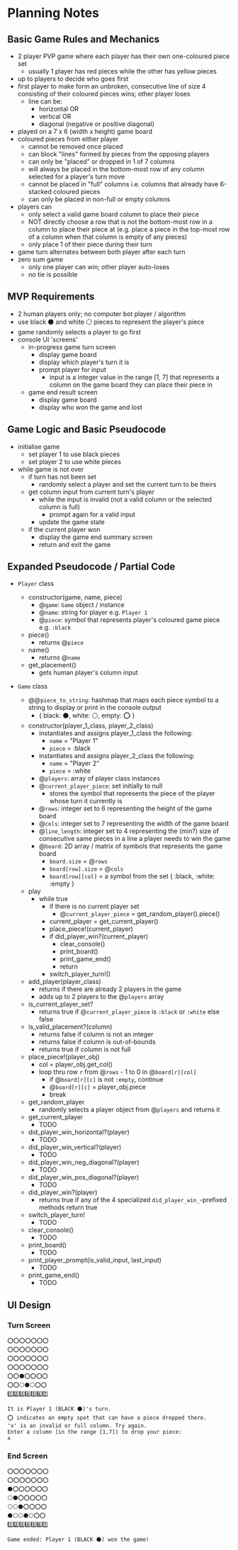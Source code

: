# Planning Notes

## Basic Game Rules and Mechanics

- 2 player PVP game where each player has their own one-coloured piece set
  - usually 1 player has red pieces while the other has yellow pieces
- up to players to decide who goes first
- first player to make form an unbroken, consecutive line of size 4 consisting of their coloured pieces wins; other player loses
  - line can be:
    - horizontal OR
    - vertical OR
    - diagonal (negative or positive diagonal)
- played on a 7 x 6 (width x height) game board
- coloured pieces from either player
  - cannot be removed once placed
  - can block "lines" formed by pieces from the opposing players
  - can only be "placed" or dropped in 1 of 7 columns
  - will always be placed in the bottom-most row of any column selected for a player's turn move
  - cannot be placed in "full" columns i.e. columns that already have 6-stacked coloured pieces
  - can only be placed in non-full or empty columns
- players can
  - only select a valid game board column to place their piece
  - NOT directly choose a row that is not the bottom-most row in a column to place their piece at (e.g. place a piece in the top-most row of a column when that column is empty of any pieces)
  - only place 1 of their piece during their turn
- game turn alternates between both player after each turn
- zero sum game
  - only one player can win; other player auto-loses
  - no tie is possible

## MVP Requirements

- 2 human players only; no computer bot player / algorithm
- use black ⚫ and white ⚪ pieces to represent the player's piece
- game randomly selects a player to go first
- console UI 'screens'
  - in-progress game turn screen
    - display game board
    - display which player's turn it is
    - prompt player for input
      - input is a integer value in the range \[1, 7] that represents a column on the game board they can place their piece in
  - game end result screen
    - display game board
    - display who won the game and lost

## Game Logic and Basic Pseudocode

- initialise game
  - set player 1 to use black pieces
  - set player 2 to use white pieces
- while game is not over
  - if turn has not been set
    - randomly select a player and set the current turn to be theirs
  - get column input from current turn's player
    - while the input is invalid (not a valid column or the selected column is full)
      - prompt again for a valid input
    - update the game state
  - if the current player won
    - display the game end summary screen
    - return and exit the game

## Expanded Pseudocode / Partial Code

- `Player` class
  - constructor(game, name, piece)
    - @`game`: `Game` object / instance
    - @`name`: string for player e.g. `Player 1`
    - @`piece`: symbol that represents player's coloured game piece e.g. `:black`
  - piece()
    - returns @`piece`
  - name()
    - returns @`name`
  - get_placement()
    - gets human player's column input

- `Game` class
  - @@`piece_to_string`: hashmap that maps each piece symbol to a string to display or print in the console output
    - { black: ⚫, white: ⚪, empty: ⭕ }
  - constructor(player_1_class, player_2_class)
    - instantiates and assigns player_1_class the following:
      - `name` = "Player 1"
      - `piece` = :black
    - instantiates and assigns player_2_class the following:
      - `name` = "Player 2"
      - `piece` = :white
    - @`players`: array of player class instances
    - @`current_player_piece`: set initially to null
      - stores the symbol that represents the piece of the player whose turn it currently is
    - @`rows`: integer set to 6 representing the height of the game board
    - @`cols`: integer set to 7 representing the width of the game board
    - @`line_length`: integer set to 4 representing the (min?) size of consecutive same pieces in a line a player needs to win the game
    - @`board`: 2D array / matrix of symbols that represents the game board
      - `board.size` = @`rows`
      - `board[row].size` = @`cols`
      - `board[row][col]` = a symbol from the set { :black, :white: :empty }
  - play
    - while true
      - if there is no current player set
        - @`current_player_piece` = get_random_player().piece()
      - current_player = get_current_player()
      - place_piece!(current_player)
      - if did_player_win?(current_player)
        - clear_console()
        - print_board()
        - print_game_end()
        - return
      - switch_player_turn!()
  - add_player(player_class)
    - returns if there are already 2 players in the game
    - adds up to 2 players to the @`players` array
  - is_current_player_set?
    - returns true if @`current_player_piece` is `:black` or `:white` else false
  - is_valid_placement?(column)
    - returns false if column is not an integer
    - returns false if column is out-of-bounds
    - returns true if column is not full
  - place_piece!(player_obj)
    - col = player_obj.get_col()
    - loop thru row `r` from @`rows` - 1 to 0 in @`board[r][col]`
      - if @`board[r][c]` is not `:empty`, continue
      - @`board[r][c]` = player_obj.piece
      - break
  - get_random_player
    - randomly selects a player object from @`players` and returns it
  - get_current_player
    - TODO
  - did_player_win_horizontal?(player)
    - TODO
  - did_player_win_vertical?(player)
    - TODO
  - did_player_win_neg_diagonal?(player)
    - TODO
  - did_player_win_pos_diagonal?(player)
    - TODO
  - did_player_win?(player)
    - returns true if any of the 4 specialized `did_player_win_`-prefixed  methods return true
  - switch_player_turn!
    - TODO
  - clear_console()
    - TODO
  - print_board()
    - TODO
  - print_player_prompt(is_valid_input, last_input)
    - TODO
  - print_game_end()
    - TODO

## UI Design

### Turn Screen

```
⭕⭕⭕⭕⭕⭕⭕
⭕⭕⭕⭕⭕⭕⭕
⭕⭕⭕⭕⭕⭕⭕
⭕⭕⭕⭕⭕⭕⭕
⭕⭕⚫⭕⭕⭕⭕
⭕⭕⚪⚫⚪⭕⭕
1️⃣2️⃣3️⃣4️⃣5️⃣6️⃣7️⃣

It is Player 1 (BLACK ⚫)'s turn.
⭕ indicates an empty spot that can have a piece dropped there.
'x' is an invalid or full column. Try again.
Enter a column (in the range [1,7]) to drop your piece:
x
```

### End Screen

```
⭕⭕⭕⭕⭕⭕⭕
⭕⭕⭕⭕⭕⭕⭕
⚫⭕⭕⭕⭕⭕⭕
⚪⚫⭕⭕⭕⭕⭕
⚪⚪⚫⭕⭕⭕⭕
⚫⚪⚪⚫⚪⭕⭕
1️⃣2️⃣3️⃣4️⃣5️⃣6️⃣7️⃣

Game ended: Player 1 (BLACK ⚫) won the game!
```
